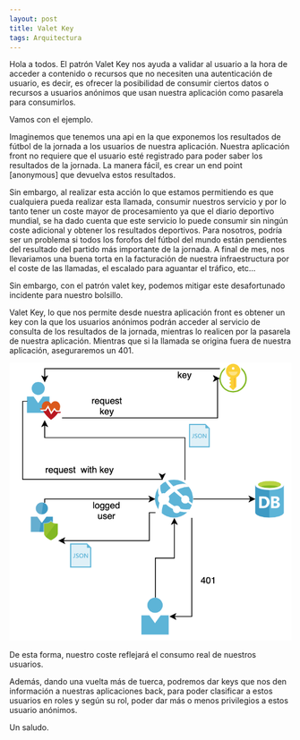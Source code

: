 ```yaml
---
layout: post
title: Valet Key
tags: Arquitectura
---
```


Hola a todos. El patrón Valet Key nos ayuda a validar al usuario a la hora de acceder a contenido o recursos que no necesiten una autenticación de usuario, es decir, es ofrecer la posibilidad de consumir ciertos datos o recursos a usuarios anónimos que usan nuestra aplicación como pasarela para consumirlos.

Vamos con el ejemplo.

Imaginemos que tenemos una api en la que exponemos los resultados de fútbol de la jornada a los usuarios de nuestra aplicación. Nuestra aplicación front no requiere que el usuario esté registrado para poder saber los resultados de la jornada. La manera fácil, es crear un end point [anonymous] que devuelva estos resultados.

Sin embargo, al realizar esta acción lo que estamos permitiendo es que cualquiera pueda realizar esta llamada, consumir nuestros servicio y por lo tanto tener un coste mayor de procesamiento ya que el diario deportivo mundial, se ha dado cuenta que este servicio lo puede consumir sin ningún coste adicional y obtener los resultados deportivos. Para nosotros, podría ser un problema si todos los forofos del fútbol del mundo están pendientes del resultado del partido más importante de la jornada. A final de mes, nos llevariamos una buena torta en la facturación de nuestra infraestructura por el coste de las llamadas, el escalado para aguantar el tráfico, etc...

Sin embargo, con el patrón valet key, podemos mitigar este desafortunado incidente para nuestro bolsillo.

Valet Key, lo que nos permite desde nuestra aplicación front es obtener un key con la que los usuarios anónimos podrán acceder al servicio de consulta de los resultados de la jornada, mientras lo realicen por la pasarela de nuestra aplicación. Mientras que si la llamada se origina fuera de nuestra aplicación, aseguraremos un 401.

![Valet Key](/img/cloudpatterns/valet-key.png "Valet Key")

De esta forma, nuestro coste reflejará el consumo real de nuestros usuarios.

Además, dando una vuelta más de tuerca, podremos dar keys que nos den información a nuestras aplicaciones back, para poder clasificar a estos usuarios en roles y según su rol, poder dar más o menos privilegios a estos usuario anónimos.

Un saludo.
